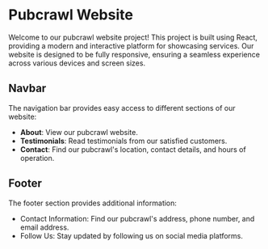 # Pubcrawl Website

Welcome to our pubcrawl website project! This project is built using React, providing a modern and interactive platform for showcasing services. Our website is designed to be fully responsive, ensuring a seamless experience across various devices and screen sizes.


## Navbar
The navigation bar provides easy access to different sections of our website:
- **About**: View our pubcrawl website.
- **Testimonials**: Read testimonials from our satisfied customers.
- **Contact**: Find our pubcrawl's location, contact details, and hours of operation.


## Footer
The footer section provides additional information:

- Contact Information: Find our pubcrawl's address, phone number, and email address.
- Follow Us: Stay updated by following us on social media platforms.
  
